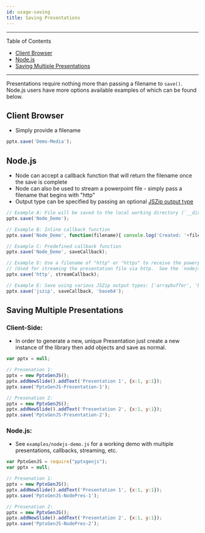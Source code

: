 ```yaml
---
id: usage-saving
title: Saving Presentations
---
```

**************************************************************************************************
Table of Contents
- [Client Browser](#client-browser)
- [Node.js](#nodejs-1)
- [Saving Multiple Presentations](#saving-multiple-presentations)
**************************************************************************************************

Presentations require nothing more than passing a filename to `save()`. Node.js users have more options available
examples of which can be found below.

## Client Browser
* Simply provide a filename

```javascript
pptx.save('Demo-Media');
```

## Node.js
* Node can accept a callback function that will return the filename once the save is complete
* Node can also be used to stream a powerpoint file - simply pass a filename that begins with "http"
* Output type can be specified by passing an optional [JSZip output type](https://stuk.github.io/jszip/documentation/api_jszip/generate_async.html)

```javascript
// Example A: File will be saved to the local working directory (`__dirname`)
pptx.save('Node_Demo');

// Example B: Inline callback function
pptx.save('Node_Demo', function(filename){ console.log('Created: '+filename); });

// Example C: Predefined callback function
pptx.save('Node_Demo', saveCallback);

// Example D: Use a filename of "http" or "https" to receive the powerpoint binary data in your callback
// (Used for streaming the presentation file via http.  See the `nodejs-demo.js` file for a working example.)
pptx.save('http', streamCallback);

// Example E: Save using various JSZip output types: ['arraybuffer', 'base64', 'binarystring', 'blob', 'nodebuffer', 'uint8array']
pptx.save('jszip', saveCallback, 'base64');
```

## Saving Multiple Presentations

### Client-Side:
* In order to generate a new, unique Presentation just create a new instance of the library then add objects and save as normal.

```javascript
var pptx = null;

// Presenation 1:
pptx = new PptxGenJS();
pptx.addNewSlide().addText('Presentation 1', {x:1, y:1});
pptx.save('PptxGenJS-Presentation-1');

// Presenation 2:
pptx = new PptxGenJS();
pptx.addNewSlide().addText('Presentation 2', {x:1, y:1});
pptx.save('PptxGenJS-Presentation-2');
```

### Node.js:
* See `examples/nodejs-demo.js` for a working demo with multiple presentations, callbacks, streaming, etc.

```javascript
var PptxGenJS = require("pptxgenjs");
var pptx = null;

// Presenation 1:
pptx = new PptxGenJS();
pptx.addNewSlide().addText('Presentation 1', {x:1, y:1});
pptx.save('PptxGenJS-NodePres-1');

// Presenation 2:
pptx = new PptxGenJS();
pptx.addNewSlide().addText('Presentation 2', {x:1, y:1});
pptx.save('PptxGenJS-NodePres-2');
```
